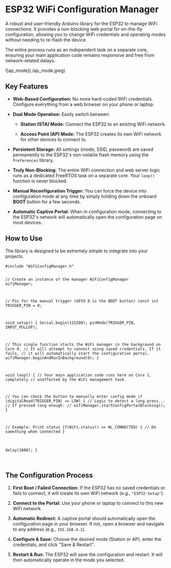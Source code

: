 <div contenteditable="true" translate="no" class="ProseMirror"><h1>ESP32 WiFi Configuration Manager</h1><p>A robust and user-friendly Arduino library for the ESP32 to manage WiFi connections. It provides a non-blocking web portal for on-the-fly configuration, allowing you to change WiFi credentials and operating modes without needing to re-flash the device.</p><p>The entire process runs as an independent task on a separate core, ensuring your main application code remains responsive and free from network-related delays.</p><p>![ap_mode](./ap_mode.jpeg)</p><h2>Key Features</h2><ul><li><p><strong>Web-Based Configuration:</strong> No more hard-coded WiFi credentials. Configure everything from a web browser on your phone or laptop.</p></li><li><p><strong>Dual Mode Operation:</strong> Easily switch between:</p><ul><li><p><strong>Station (STA) Mode:</strong> Connect the ESP32 to an existing WiFi network.</p></li><li><p><strong>Access Point (AP) Mode:</strong> The ESP32 creates its own WiFi network for other devices to connect to.</p></li></ul></li><li><p><strong>Persistent Storage:</strong> All settings (mode, SSID, password) are saved permanently to the ESP32's non-volatile flash memory using the <code>Preferences</code> library.</p></li><li><p><strong>Truly Non-Blocking:</strong> The entire WiFi connection and web server logic runs as a dedicated FreeRTOS task on a separate core. Your <code>loop()</code> function is never blocked.</p></li><li><p><strong>Manual Reconfiguration Trigger:</strong> You can force the device into configuration mode at any time by simply holding down the onboard <strong>BOOT</strong> button for a few seconds.</p></li><li><p><strong>Automatic Captive Portal:</strong> When in configuration mode, connecting to the ESP32's network will automatically open the configuration page on most devices.</p></li></ul><h2>How to Use</h2><p>The library is designed to be extremely simple to integrate into your projects.</p><pre><code>#include "WiFiConfigManager.h"

// Create an instance of the manager
WiFiConfigManager wifiManager;

// Pin for the manual trigger (GPIO 0 is the BOOT button)
const int TRIGGER_PIN = 0;

void setup() {
  Serial.begin(115200);
  pinMode(TRIGGER_PIN, INPUT_PULLUP);

  // This single function starts the WiFi manager in the background on Core 0.
  // It will attempt to connect using saved credentials. If it fails,
  // it will automatically start the configuration portal.
  wifiManager.beginAndRunInBackground(0);
}

void loop() {
  // Your main application code runs here on Core 1, completely
  // unaffected by the WiFi management task.

  // You can check the button to manually enter config mode
  if (digitalRead(TRIGGER_PIN) == LOW) {
    // Logic to detect a long press...
    // If pressed long enough:
    // wifiManager.startConfigPortalBlocking();
  }

  // Example: Print status
  if(WiFi.status() == WL_CONNECTED) {
    // Do something when connected
  }

  delay(1000);
}
<br class="ProseMirror-trailingBreak"></code></pre><h2>The Configuration Process</h2><ol><li><p><strong>First Boot / Failed Connection:</strong> If the ESP32 has no saved credentials or fails to connect, it will create its own WiFi network (e.g., <code>"ESP32-Setup"</code>).</p></li><li><p><strong>Connect to the Portal:</strong> Use your phone or laptop to connect to this new WiFi network.</p></li><li><p><strong>Automatic Redirect:</strong> A captive portal should automatically open the configuration page in your browser. If not, open a browser and navigate to any address (e.g., <code>192.168.4.1</code>).</p></li><li><p><strong>Configure &amp; Save:</strong> Choose the desired mode (Station or AP), enter the credentials, and click "Save &amp; Restart".</p></li><li><p><strong>Restart &amp; Run:</strong> The ESP32 will save the configuration and restart. It will then automatically operate in the mode you selected.</p></li></ol></div>
